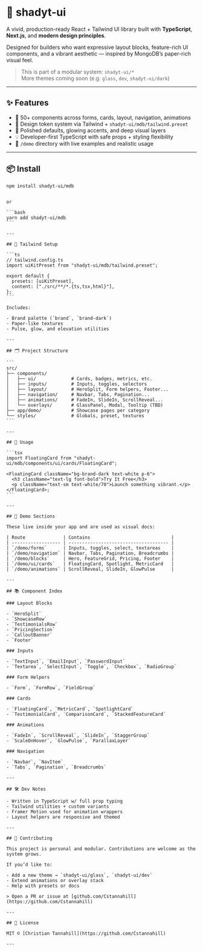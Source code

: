 # 🧱 shadyt-ui

A vivid, production-ready React + Tailwind UI library built with **TypeScript**, **Next.js**, and **modern design principles**.

Designed for builders who want expressive layout blocks, feature-rich UI components, and a vibrant aesthetic — inspired by MongoDB’s paper-rich visual feel.

> This is part of a modular system: `shadyt-ui/*`  
> More themes coming soon (e.g. `glass`, `dev`, `shadyt-ui/dark`)

---

## ✨ Features

- 🧩 50+ components across forms, cards, layout, navigation, animations
- 🎨 Design token system via Tailwind + `shadyt-ui/mdb/tailwind.preset`
- 💎 Polished defaults, glowing accents, and deep visual layers
- 💡 Developer-first TypeScript with safe props + styling flexibility
- 🔗 `/demo` directory with live examples and realistic usage

---

## 📦 Install

```bash
npm install shadyt-ui/mdb
```
````

or

```bash
yarn add shadyt-ui/mdb
```

---

## 🎨 Tailwind Setup

```ts
// tailwind.config.ts
import uiKitPreset from "shadyt-ui/mdb/tailwind.preset";

export default {
  presets: [uiKitPreset],
  content: ["./src/**/*.{ts,tsx,html}"],
};
```

Includes:

- Brand palette (`brand`, `brand-dark`)
- Paper-like textures
- Pulse, glow, and elevation utilities

---

## 🗂 Project Structure

```
src/
├── components/
│   ├── ui/             # Cards, badges, metrics, etc.
│   ├── inputs/         # Inputs, toggles, selectors
│   ├── layout/         # HeroSplit, Form helpers, Footer...
│   ├── navigation/     # Navbar, Tabs, Pagination...
│   ├── animations/     # FadeIn, SlideIn, ScrollReveal...
│   └── overlays/       # GlassPanel, Modal, Tooltip (TBD)
├── app/demo/           # Showcase pages per category
└── styles/             # Globals, preset, textures
```

---

## 🔁 Usage

```tsx
import FloatingCard from "shadyt-ui/mdb/components/ui/cards/FloatingCard";

<FloatingCard className="bg-brand-dark text-white p-6">
  <h3 className="text-lg font-bold">Try It Free</h3>
  <p className="text-sm text-white/70">Launch something vibrant.</p>
</FloatingCard>;
```

---

## 🧪 Demo Sections

These live inside your app and are used as visual docs:

| Route              | Contains                              |
| ------------------ | ------------------------------------- |
| `/demo/forms`      | Inputs, toggles, select, textareas    |
| `/demo/navigation` | Navbar, Tabs, Pagination, Breadcrumbs |
| `/demo/blocks`     | Hero, FeatureGrid, Pricing, Footer    |
| `/demo/ui/cards`   | FloatingCard, Spotlight, MetricCard   |
| `/demo/animations` | ScrollReveal, SlideIn, GlowPulse      |

---

## 📚 Component Index

### Layout Blocks

- `HeroSplit`
- `ShowcaseRow`
- `TestimonialsRow`
- `PricingSection`
- `CalloutBanner`
- `Footer`

### Inputs

- `TextInput`, `EmailInput`, `PasswordInput`
- `Textarea`, `SelectInput`, `Toggle`, `Checkbox`, `RadioGroup`

### Form Helpers

- `Form`, `FormRow`, `FieldGroup`

### Cards

- `FloatingCard`, `MetricCard`, `SpotlightCard`
- `TestimonialCard`, `ComparisonCard`, `StackedFeatureCard`

### Animations

- `FadeIn`, `ScrollReveal`, `SlideIn`, `StaggerGroup`
- `ScaleOnHover`, `GlowPulse`, `ParallaxLayer`

### Navigation

- `Navbar`, `NavItem`
- `Tabs`, `Pagination`, `Breadcrumbs`

---

## 🛠 Dev Notes

- Written in TypeScript w/ full prop typing
- Tailwind utilities + custom variants
- Framer Motion used for animation wrappers
- Layout helpers are responsive and themed

---

## 🤝 Contributing

This project is personal and modular. Contributions are welcome as the system grows.

If you’d like to:

- Add a new theme → `shadyt-ui/glass`, `shadyt-ui/dev`
- Extend animations or overlay stack
- Help with presets or docs

> Open a PR or issue at [github.com/Cstannahill](https://github.com/Cstannahill)

---

## 📄 License

MIT © [Christian Tannahill](https://github.com/Cstannahill)

---
